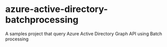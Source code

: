 # azure-active-directory-batchprocessing
A samples project that query Azure Active Directory Graph API using Batch processing
